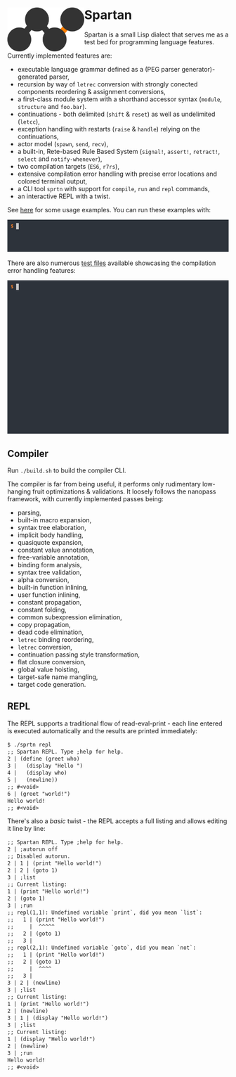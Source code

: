 <h1><img align="left" alt="foof" src="images/foof.png" height="100" />Spartan</h1>

Spartan is a small Lisp dialect that serves me as a test bed for programming language features.

Currently implemented features are:
- executable language grammar defined as a (PEG parser generator)-generated parser,
- recursion by way of `letrec` conversion with strongly conected components reordering & assignment conversions,
- a first-class module system with a shorthand accessor syntax (`module`, `structure` and `foo.bar`).
- continuations - both delimited (`shift` & `reset`) as well as undelimited (`letcc`),
- exception handling with restarts (`raise` & `handle`) relying on the continuations,
- actor model (`spawn`, `send`, `recv`),
- a built-in, Rete-based Rule Based System (`signal!`, `assert!`, `retract!`, `select` and `notify-whenever`),
- two compilation targets (`ES6`, `r7rs`),
- extensive compilation error handling with precise error locations and colored terminal output,
- a CLI tool `sprtn` with support for `compile`, `run` and `repl` commands,
- an interactive REPL with a twist.

See [here](examples) for some usage examples. You can run these examples with:

<p align="center"><img alt="hello" src="images/hello.gif" /></p

There are also numerous [test files](test/data/errors) available showcasing the compilation error handling features:

<p align="center"><img alt="errors" src="images/errors.gif" /></p>


## Compiler

Run `./build.sh` to build the compiler CLI.

The compiler is far from being useful, it performs only rudimentary low-hanging fruit optimizations & validations. It loosely follows the nanopass framework, with currently implemented passes being:

- parsing,
- built-in macro expansion,
- syntax tree elaboration,
- implicit body handling,
- quasiquote expansion,
- constant value annotation,
- free-variable annotation,
- binding form analysis,
- syntax tree validation,
- alpha conversion,
- built-in function inlining,
- user function inlining,
- constant propagation,
- constant folding,
- common subexpression elimination,
- copy propagation,
- dead code elimination,
- `letrec` binding reordering,
- `letrec` conversion,
- continuation passing style transformation,
- flat closure conversion,
- global value hoisting,
- target-safe name mangling,
- target code generation.

## REPL

The REPL supports a traditional flow of read-eval-print - each line entered is executed automatically and the results are printed immediately:

```
$ ./sprtn repl
;; Spartan REPL. Type ;help for help.
2 | (define (greet who)
3 |   (display "Hello ")
4 |   (display who)
5 |   (newline))
;; #<void>
6 | (greet "world!")
Hello world!
;; #<void>
```

There's also a _basic_ twist - the REPL accepts a full listing and allows editing it line by line:

```
;; Spartan REPL. Type ;help for help.
2 | ;autorun off
;; Disabled autorun.
2 | 1 | (print "Hello world!")
2 | 2 | (goto 1)
3 | ;list
;; Current listing:
1 | (print "Hello world!")
2 | (goto 1)
3 | ;run
;; repl(1,1): Undefined variable `print`, did you mean `list`:
;;   1 | (print "Hello world!")
;;     |  ^^^^^
;;   2 | (goto 1)
;;   3 |
;; repl(2,1): Undefined variable `goto`, did you mean `not`:
;;   1 | (print "Hello world!")
;;   2 | (goto 1)
;;     |  ^^^^
;;   3 |
3 | 2 | (newline)
3 | ;list
;; Current listing:
1 | (print "Hello world!")
2 | (newline)
3 | 1 | (display "Hello world!")
3 | ;list
;; Current listing:
1 | (display "Hello world!")
2 | (newline)
3 | ;run
Hello world!
;; #<void>
```
